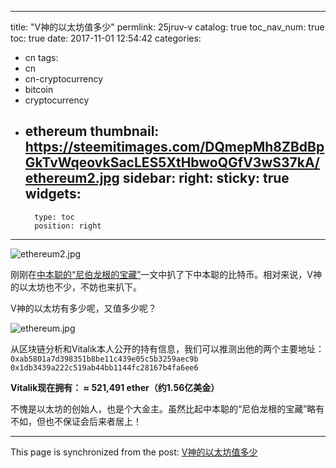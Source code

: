
---
title: "V神的以太坊值多少"
permlink: 25jruv-v
catalog: true
toc_nav_num: true
toc: true
date: 2017-11-01 12:54:42
categories:
- cn
tags:
- cn
- cn-cryptocurrency
- bitcoin
- cryptocurrency
- ethereum
thumbnail: https://steemitimages.com/DQmepMh8ZBdBpGkTvWqeovkSacLES5XtHbwoQGfV3wS37kA/ethereum2.jpg
sidebar:
    right:
        sticky: true
widgets:
    -
        type: toc
        position: right
---


![ethereum2.jpg](https://steemitimages.com/DQmepMh8ZBdBpGkTvWqeovkSacLES5XtHbwoQGfV3wS37kA/ethereum2.jpg)


刚刚在[中本聪的“尼伯龙根的宝藏”](https://steemit.com/cn/@lemooljiang/43jxxj)一文中扒了下中本聪的比特币。相对来说，V神的以太坊也不少，不妨也来扒下。

V神的以太坊有多少呢，又值多少呢？

![ethereum.jpg](https://steemitimages.com/DQmWB5CMKQLPy4NCGXeSYhFNX9BMYuZxetPYyYUoMrproC4/ethereum.jpg)

从区块链分析和Vitalik本人公开的持有信息，我们可以推测出他的两个主要地址：
`0xab5801a7d398351b8be11c439e05c5b3259aec9b`
`0x1db3439a222c519ab44bb1144fc28167b4fa6ee6`

**Vitalik现在拥有：
≈ 521,491 ether（约1.56亿美金）**

不愧是以太坊的创始人，也是个大金主。虽然比起中本聪的“尼伯龙根的宝藏”略有不如，但也不保证会后来者居上！

- - -

This page is synchronized from the post: [V神的以太坊值多少](https://steemit.com/@lemooljiang/25jruv-v)
